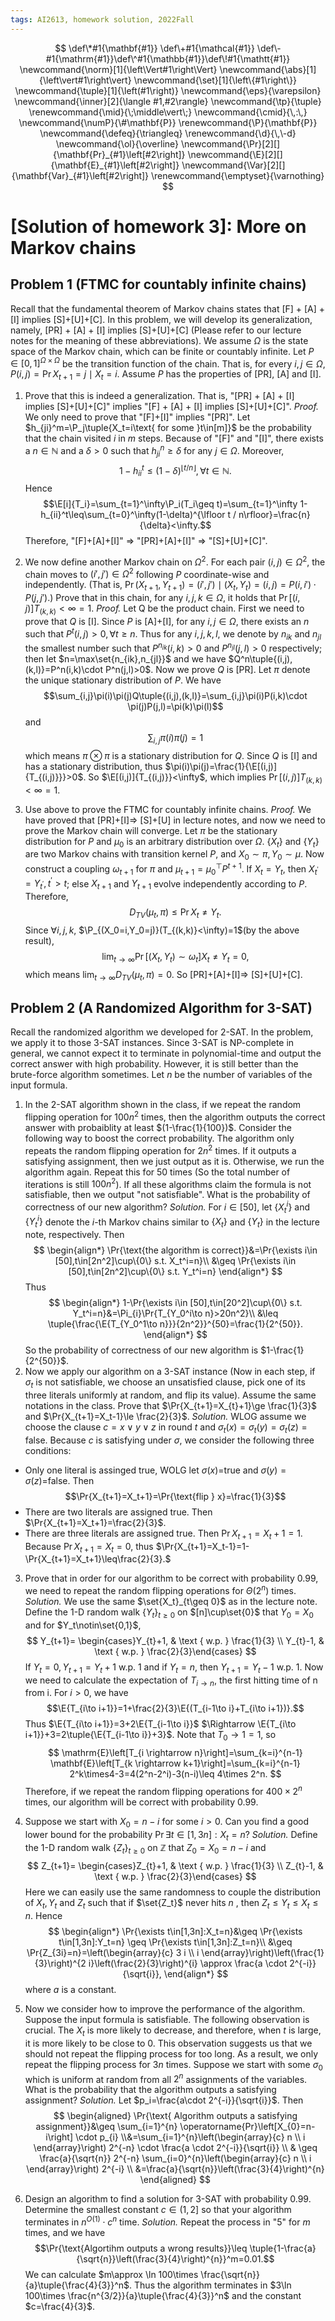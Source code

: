 ```yaml
---
tags: AI2613, homework solution, 2022Fall
---
```


$$
\def\*#1{\mathbf{#1}} \def\+#1{\mathcal{#1}} 
\def\-#1{\mathrm{#1}}\def\^#1{\mathbb{#1}}\def\!#1{\mathtt{#1}}
\newcommand{\norm}[1]{\left\Vert#1\right\Vert}
\newcommand{\abs}[1]{\left\vert#1\right\vert}
\newcommand{\set}[1]{\left\{#1\right\}}
\newcommand{\tuple}[1]{\left(#1\right)} \newcommand{\eps}{\varepsilon}
\newcommand{\inner}[2]{\langle #1,#2\rangle} \newcommand{\tp}{\tuple}
\renewcommand{\mid}{\;\middle\vert\;} \newcommand{\cmid}{\,:\,}
\newcommand{\numP}{\#\mathbf{P}} \renewcommand{\P}{\mathbf{P}}
\newcommand{\defeq}{\triangleq} \renewcommand{\d}{\,\-d}
\newcommand{\ol}{\overline}
\newcommand{\Pr}[2][]{\mathbf{Pr}_{#1}\left[#2\right]}
\newcommand{\E}[2][]{\mathbf{E}_{#1}\left[#2\right]}
\newcommand{\Var}[2][]{\mathbf{Var}_{#1}\left[#2\right]}
\renewcommand{\emptyset}{\varnothing}
$$


# [Solution of homework 3]: More on Markov chains

## Problem 1 (FTMC for countably infinite chains)

Recall that the fundamental theorem of Markov chains states that [F] + [A] + [I] implies [S]+[U]+[C]. In this problem, we will develop its generalization, namely, [PR] + [A] + [I] implies [S]+[U]+[C] (Please refer to our lecture notes for the meaning of these abbreviations). We assume $\Omega$ is the state space of the Markov chain, which can be finite or countably infinite. Let $P\in [0,1]^{\Omega\times\Omega}$ be the transition function of the chain. That is, for every $i,j\in \Omega$, $P(i,j) = \Pr{X_{t+1}=j\mid X_t = i}$. Assume $P$ has the properties of [PR], [A] and [I].

1. Prove that this is indeed a generalization. That is, "[PR] + [A] + [I] implies [S]+[U]+[C]" implies "[F] + [A] + [I] implies [S]+[U]+[C]".
*Proof.*
We only need to prove that "[F]+[I]" implies "[PR]".
Let $h_{ji}^m=\P_j\tuple{X_t=i\text{ for some }t\in[m]}$ be the probability that the chain visited $i$ in $m$ steps. Because of "[F]" and "[I]", there exists a $n\in\mathbb{N}$ and a $\delta>0$ such that $h_{ji}^n\geq \delta$ for any $j\in \Omega$. Moreover, 
$$1-h_{ii}^t\leq (1-\delta)^{\lfloor t / n\rfloor}, \forall t\in \mathbb{N}.$$
Hence 
$$\E[i]{T_i}=\sum_{t=1}^\infty\P_i(T_i\geq t)=\sum_{t=1}^\infty 1-h_{ii}^t\leq\sum_{t=0}^\infty(1-\delta)^{\lfloor t / n\rfloor}=\frac{n}{\delta}<\infty.$$
Therefore, "[F]+[A]+[I]" $\Rightarrow$ "[PR]+[A]+[I]" $\Rightarrow$ "[S]+[U]+[C]".

2. We now define another Markov chain on $\Omega^2$. For each pair $(i,j)\in\Omega^2$, the chain moves to $(i',j')\in\Omega^2$ following $P$ coordinate-wise and independently. (That is, $\Pr{(X_{t+1},Y_{t+1})=(i',j')\mid (X_t,Y_t)=(i,j)} = P(i,i')\cdot P(j,j')$.) Prove that in this chain, for any $i,j,k\in\Omega$, it holds that $\Pr[(i,j)]{T_{(k,k)}<\infty}=1$.
*Proof.*
Let Q be the product chain.
First we need to prove that $Q$ is [I]. Since $P$ is [A]+[I], for any $i,j\in \Omega$, there exists an $n$ such that $P^t(i,j)>0,\forall t\geq n$. Thus for any $i,j,k,l$, we denote by $n_{ik}$ and $n_{jl}$ the smallest number such that $P^{n_{ik}}(i,k)>0$ and $P^{n_{jl}}(j,l)>0$ respectively; then let $n=\max\set{n_{ik},n_{jl}}$ and we have $Q^n\tuple{(i,j),(k,l)}=P^n(i,k)\cdot P^n(j,l)>0$. 
Now we prove  $Q$ is [PR]. Let $\pi$ denote the unique stationary distribution of $P$. We have  $$\sum_{i,j}\pi(i)\pi(j)Q\tuple{(i,j),(k,l)}=\sum_{i,j}\pi(i)P(i,k)\cdot \pi(j)P(j,l)=\pi(k)\pi(l)$$ 
and $$\sum_{i,j}\pi(i)\pi(j)=1$$
which means $\pi\otimes\pi$ is a stationary distribution for $Q$. Since $Q$ is [I] and has a stationary distribution, thus $\pi(i)\pi(j)=\frac{1}{\E[(i,j)]{T_{(i,j)}}}>0$. So $\E[(i,j)]{T_{(i,j)}}<\infty$, which implies $\Pr[(i,j)]{T_{(k,k)}<\infty}=1$.
3. Use above to prove the FTMC for countably infinite chains.
*Proof.*
We have proved that [PR]+[I]$\Rightarrow$ [S]+[U] in lecture notes, and now we need to prove the Markov chain will converge.
Let $\pi$ be the stationary distribution for $P$ and $\mu_0$ is an arbitrary distribution over $\Omega$. $\{X_t\}$ and $\{Y_t\}$ are two Markov chains with transition kernel $P$, and $X_0\sim \pi,Y_0\sim \mu$. Now construct a coupling $\omega_{t+1}$ for $\pi$ and $\mu_{t+1}=\mu_0^{\top}P^{t+1}$.
If $X_t=Y_t$, then $X_{t^\prime}=Y_{t^\prime},t^\prime>t$; else $X_{t+1}$ and  $Y_{t+1}$ evolve independently according to $P$.
Therefore, 
$$D_{TV}(\mu_t,\pi)\leq \Pr{X_t\neq Y_t}.$$
Since $\forall i,j, k$, $\P_{(X_0=i,Y_0=j)}(T_{(k,k)}<\infty)=1$(by the above result), 
$$\lim_{t\to\infty}\Pr[(X_t,Y_t)\sim \omega_t]{X_t\neq Y_t}=0,$$
which means $\lim_{t\to\infty}D_{TV}(\mu_t,\pi)=0$. So [PR]+[A]+[I]$\Rightarrow$ [S]+[U]+[C].
## Problem 2 (A Randomized Algorithm for 3-SAT)

Recall the randomized algorithm we developed for 2-SAT. In the problem, we apply it to those 3-SAT instances. Since 3-SAT is NP-complete in general, we cannot expect it to terminate in polynomial-time and output the correct answer with high probability. However, it is still better than the brute-force algorithm sometimes. Let $n$ be the number of variables of the input formula.

1. In the 2-SAT algorithm shown in the class, if we repeat the random flipping operation for $100n^2$ times, then the algorithm outputs the correct answer with probaiblity at least $(1-\frac{1}{100})$. Consider the following way to boost the correct probability. The algorithm only repeats the random flipping operation for $2n^2$ times. If it outputs a satisfying assignment, then we just output as it is. Otherwise, we run the algorithm again. Repeat this for 50 times (So the total number of iterations is still $100n^2$). If all these algorithms claim the formula is not satisfiable, then we output "not satisfiable". What is the probability of correctness of our new algorithm?
*Solution.*
For $i\in [50]$, let $\{X_t^i\}$ and $\{Y_t^i\}$ denote the $i$-th Markov chains similar to $\{X_t\}$ and $\{Y_t\}$ in the lecture note, respectively.
Then
$$
\begin{align*}
\Pr{\text{the algorithm is correct}}&=\Pr{\exists i\in [50],t\in[2n^2]\cup\{0\} s.t. X_t^i=n}\\
&\geq \Pr{\exists i\in [50],t\in[2n^2]\cup\{0\} s.t. Y_t^i=n}
\end{align*}
$$
Thus 
$$
\begin{align*}
1-\Pr{\exists i\in [50],t\in[20^2]\cup\{0\} s.t. Y_t^i=n}&=\Pi_{i}\Pr{T_{Y_0^i\to n}>20n^2}\\
&\leq \tuple{\frac{\E{T_{Y_0^1\to n}}}{2n^2}}^{50}=\frac{1}{2^{50}}.
\end{align*}
$$
So the probability of correctness of our new algorithm is $1-\frac{1}{2^{50}}$.
2. Now we apply our algorithm on a 3-SAT instance (Now in each step, if $\sigma_t$ is not satisfiable, we choose an unsatisfied clause, pick one of its three literals uniformly at random, and flip its value). Assume the same notations in the class. Prove that $\Pr{X_{t+1}=X_{t}+1}\ge \frac{1}{3}$ and $\Pr{X_{t+1}=X_t-1}\le \frac{2}{3}$.
*Solution.*
WLOG assume we choose the clause $c=x\vee y\vee z$ in round $t$ and $\sigma_t(x)=\sigma_t(y)=\sigma_t(z)=\text{false}$. Because $c$ is satisfying  under $\sigma$, we consider the following three conditions:
- Only one literal is assinged true, WOLG let $\sigma(x)$=true and $\sigma(y)=\sigma(z)$=false. Then 
$$\Pr{X_{t+1}=X_t+1}=\Pr{\text{flip } x}=\frac{1}{3}$$
- There are two literals are assigned true. Then $\Pr{X_{t+1}=X_t+1}=\frac{2}{3}$.
- There are three literals are assigned true. Then $\Pr{X_{t+1}=X_t+1}=1$.
Because $\Pr{X_{t+1}=X_t}=0$, thus $\Pr{X_{t+1}=X_t-1}=1-\Pr{X_{t+1}=X_t+1}\leq\frac{2}{3}.$

3. Prove that in order for our algorithm to be correct with probability $0.99$, we need to repeat the random flipping operations for $\Theta(2^n)$ times.
*Solution.*
We use the same $\set{X_t}_{t\geq 0}$ as in the lecture note. Define the 1-D random walk $\{Y_t\}_{t\geq 0}$ on $[n]\cup\set{0}$ that $Y_0=X_0$ and for $Y_t\notin\set{0,1}$,
$$
Y_{t+1}= \begin{cases}Y_{t}+1, & \text { w.p. } \frac{1}{3} \\ Y_{t}-1, & \text { w.p. } \frac{2}{3}\end{cases}
$$
If $Y_{t}=0, Y_{t+1}=Y_{t}+1$ w.p. 1 and if $Y_{t}=n$, then $Y_{t+1}=Y_{t}-1$ w.p. $1 .$
Now we need to calculate the expectation of $T_{i\to n}$, the first hitting time of n from i.
For $i>0$, we have 
$$\E{T_{i\to i+1}}=1+\frac{2}{3}\E{(T_{i-1\to i}+T_{i\to i+1})}.$$
Thus $\E{T_{i\to i+1}}=3+2\E{T_{i-1\to i}}$ $\Rightarrow \E{T_{i\to i+1}}+3=2\tuple{\E{T_{i-1\to i}}+3}$. 
Note that $T_0\to 1=1$, so 
$$
\mathrm{E}\left[T_{i \rightarrow n}\right]=\sum_{k=i}^{n-1} \mathbf{E}\left[T_{k \rightarrow k+1}\right]=\sum_{k=i}^{n-1} 2^k\times4-3=4(2^n-2^i)-3(n-i)\leq 4\times 2^n.
$$
Therefore, if we repeat the random flipping operations for $400\times 2^n$ times, our algorithm will be correct with probability 0.99.
4. Suppose we start with $X_0=n-i$ for some $i>0$. Can you find a good lower bound for the probability $\Pr{\exists t\in[1,3n]:X_t=n}$?
*Solution.*
Define the 1-D random walk $\{Z_t\}_{t\geq 0}$ on $\mathbb{Z}$ that $Z_0=X_0=n-i$ and 
$$
Z_{t+1}= \begin{cases}Z_{t}+1, & \text { w.p. } \frac{1}{3} \\ Z_{t}-1, & \text { w.p. } \frac{2}{3}\end{cases}
$$
Here we can easily use the same randomness to couple the distribution of $X_t,Y_t \text{ and }Z_t$ such that if $\set{Z_t}$ never hits $n$ , then $Z_t\leq Y_t\leq X_t\leq n$. 
Hence 
$$
\begin{align*}
\Pr{\exists t\in[1,3n]:X_t=n}&\geq \Pr{\exists t\in[1,3n]:Y_t=n} \geq \Pr{\exists t\in[1,3n]:Z_t=n}\\
&\geq \Pr{Z_{3i}=n}=\left(\begin{array}{c}
3 i \\
i
\end{array}\right)\left(\frac{1}{3}\right)^{2 i}\left(\frac{2}{3}\right)^{i} \approx \frac{a \cdot 2^{-i}}{\sqrt{i}},
\end{align*}
$$
where $a$ is a constant.

4. Now we consider how to improve the performance of the algorithm.  Suppose the input formula is satisfiable. The following observation is crucial. The $X_t$ is more likely to decrease, and therefore, when $t$ is large, it is more likely to be close to $0$. This observation suggests us that we should not repeat the flipping process for too long. As a result, we only repeat the flipping process for $3n$ times. Suppose we start with some $\sigma_0$ which is uniform at random from all $2^n$ assignments of the variables. What is the probability that the algorithm outputs a satisfying assignment?
*Solution.*
Let $p_i=\frac{a\cdot 2^{-i}}{\sqrt{i}}$. Then 
$$
\begin{aligned}
\Pr{\text{ Algorithm outputs a satisfying assignment}}&\geq
\sum_{i=1}^{n} \operatorname{Pr}\left[X_{0}=n-i\right] \cdot p_{i} \\&=\sum_{i=1}^{n}\left(\begin{array}{c}
n \\
i
\end{array}\right) 2^{-n} \cdot \frac{a \cdot 2^{-i}}{\sqrt{i}} \\
& \geq \frac{a}{\sqrt{n}} 2^{-n} \sum_{i=0}^{n}\left(\begin{array}{c}
n \\
i
\end{array}\right) 2^{-i} \\
&=\frac{a}{\sqrt{n}}\left(\frac{3}{4}\right)^{n}
\end{aligned}
$$

5. Design an algorithm to find a solution for 3-SAT with probability 0.99. Determine the smallest constant $c\in(1,2]$ so that your algorithm terminates in $n^{O(1)}\cdot c^n$ time.
*Solution.*
Repeat  the process in "5" for $m$ times, and we have 
$$\Pr{\text{Algortihm outputs a wrong results}}\leq \tuple{1-\frac{a}{\sqrt{n}}\left(\frac{3}{4}\right)^{n}}^m=0.01.$$
We can calculate $m\approx \ln 100\times \frac{\sqrt{n}}{a}\tuple{\frac{4}{3}}^n$. Thus the algorithm terminates in $3\ln 100\times \frac{n^{3/2}}{a}\tuple{\frac{4}{3}}^n$ and the constant $c=\frac{4}{3}$.
<br><br><br><br><br><br><br><br>
<br><br><br><br>
<br><br><br><br>


